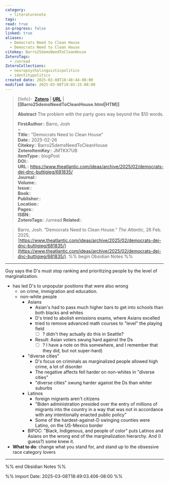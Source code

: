 ```yaml
---
category:
  - literaturenote
tags: 
read: true
in-progress: false
linked: true
aliases:
  - Democrats Need to Clean House
  - Democrats Need to Clean House
citekey: Barro25demsNeedToCleanHouse
ZoteroTags:
  - /unread
ZoteroCollections:
  - neuropsycholinguisticpolitics
  - identitypolitics
created date: 2025-03-08T18:48:44-08:00
modified date: 2025-03-08T19:03:25-08:00
---
```


> [!info]- &nbsp;[**Zotero**](zotero://select/library/items/JMTKX7UB)   | [**URL**](https://www.theatlantic.com/ideas/archive/2025/02/democrats-dei-dnc-buttigieg/681835/) | **[[Barro25demsNeedToCleanHouse.html|HTM]]**
>
> 
> **Abstract**
> The problem with the party goes way beyond the $10 words.
> 
> 
> **FirstAuthor**:: Barro, Josh  
~    
> **Title**:: "Democrats Need to Clean House"  
> **Date**:: 2025-02-26  
> **Citekey**:: Barro25demsNeedToCleanHouse  
> **ZoteroItemKey**:: JMTKX7UB  
> **itemType**:: blogPost  
> **DOI**::   
> **URL**:: https://www.theatlantic.com/ideas/archive/2025/02/democrats-dei-dnc-buttigieg/681835/  
> **Journal**::   
> **Volume**::   
> **Issue**::   
> **Book**::   
> **Publisher**::   
> **Location**::    
> **Pages**::   
> **ISBN**::   
> **ZoteroTags**:: /unread
> **Related**:: 

> Barro, Josh. “Democrats Need to Clean House.” _The Atlantic_, 26 Feb. 2025, [https://www.theatlantic.com/ideas/archive/2025/02/democrats-dei-dnc-buttigieg/681835/](https://www.theatlantic.com/ideas/archive/2025/02/democrats-dei-dnc-buttigieg/681835/).
%% begin Obsidian Notes %%
___

Guy says the D's must stop ranking and prioritizing people by the level of marginalization.

- has led D's to unpopular positions that were also wrong 
	- on crime, immigration and education.
	- non-white people
		- Asians 
			- Asian's had to pass much higher bars to get into schools than both blacks and whites
			- D's tried to abolish emissions exams, where Asians excelled
			- tried to remove advanced math courses to "level" the playing field 
				- [ ] ? didn't they actually do this in Seattle?
			- Result: Asian voters swung hard against the Ds 
				- [ ] ? I have a note on this somewhere, and I remember that they did, but not super-hard)
		- "diverse cities"
			- D's focus on criminals as marginalized people allowed high crime, a lot of disorder
			- The negative affects fell harder on non-whites in "diverse cities"
			- "diverse cities" swung harder against the Ds than whiter suburbs
		- Latinos
			- foreign migrants aren't citizens
			- "Biden administration presided over the entry of millions of migrants into the country in a way that was not in accordance with any intentionally enacted public policy" 
			- Some of the hardest-against-D swinging counties were Latino, on the US-Mexico border
		- BIPOC: "Black, Indigenous, and people of color” puts Latinos and Asians on the wrong end of the marginalization hierarchy.  And (I guess?) some knew it.
- **What to do**: change what you stand for, and stand up to the obsessive race category lovers
___
%% end Obsidian Notes %%


%% Import Date: 2025-03-08T18:49:03.406-08:00 %%
